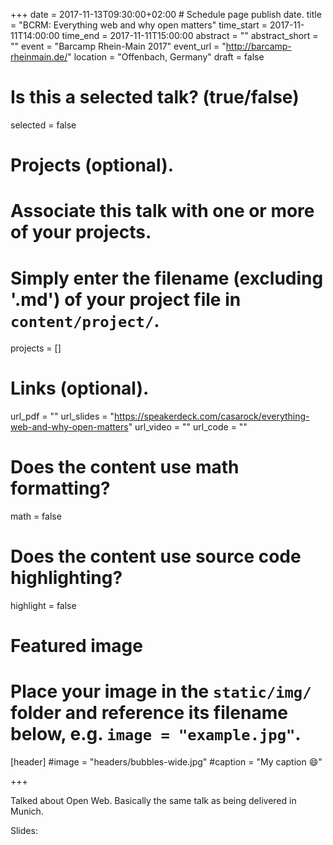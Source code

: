 +++
date = 2017-11-13T09:30:00+02:00 # Schedule page publish date.
title = "BCRM: Everything web and why open matters"
time_start = 2017-11-11T14:00:00
time_end = 2017-11-11T15:00:00
abstract = ""
abstract_short = ""
event = "Barcamp Rhein-Main 2017"
event_url = "http://barcamp-rheinmain.de/"
location = "Offenbach, Germany"
draft = false
# Is this a selected talk? (true/false)
selected = false

# Projects (optional).
#   Associate this talk with one or more of your projects.
#   Simply enter the filename (excluding '.md') of your project file in `content/project/`.
projects = []

# Links (optional).
url_pdf = ""
url_slides = "https://speakerdeck.com/casarock/everything-web-and-why-open-matters"
url_video = ""
url_code = ""

# Does the content use math formatting?
math = false

# Does the content use source code highlighting?
highlight = false

# Featured image
# Place your image in the `static/img/` folder and reference its filename below, e.g. `image = "example.jpg"`.
[header]
#image = "headers/bubbles-wide.jpg"
#caption = "My caption :smile:"

+++

Talked about Open Web. Basically the same talk as being delivered in Munich. 

Slides:
<script async class="speakerdeck-embed" data-id="09d0544fdc2e4ff79ee940f7861bb02b" data-ratio="1.77777777777778" src="//speakerdeck.com/assets/embed.js"></script>